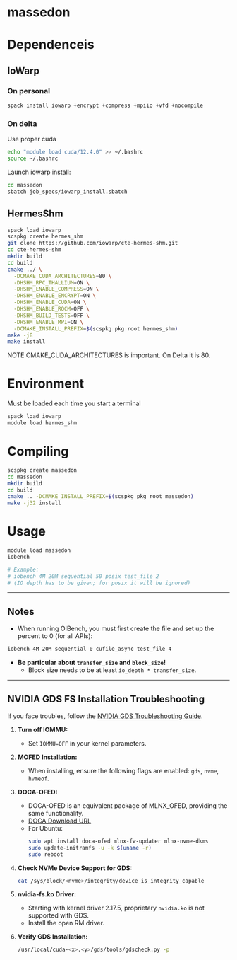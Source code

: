 # massedon

# Dependenceis

## IoWarp

### On personal
```bash
spack install iowarp +encrypt +compress +mpiio +vfd +nocompile
```


### On delta
Use proper cuda
```bash
echo "module load cuda/12.4.0" >> ~/.bashrc
source ~/.bashrc
```

Launch iowarp install:
```bash
cd massedon
sbatch job_specs/iowarp_install.sbatch
```

## HermesShm

```bash
spack load iowarp
scspkg create hermes_shm
git clone https://github.com/iowarp/cte-hermes-shm.git
cd cte-hermes-shm
mkdir build
cd build
cmake ../ \
  -DCMAKE_CUDA_ARCHITECTURES=80 \
  -DHSHM_RPC_THALLIUM=ON \
  -DHSHM_ENABLE_COMPRESS=ON \
  -DHSHM_ENABLE_ENCRYPT=ON \
  -DHSHM_ENABLE_CUDA=ON \
  -DHSHM_ENABLE_ROCM=OFF \
  -DHSHM_BUILD_TESTS=OFF \
  -DHSHM_ENABLE_MPI=ON \
  -DCMAKE_INSTALL_PREFIX=$(scspkg pkg root hermes_shm)
make -j8
make install
```

NOTE CMAKE_CUDA_ARCHITECTURES is important. On Delta it is 80.

# Environment

Must be loaded each time you start a terminal
```bash
spack load iowarp
module load hermes_shm
```

# Compiling 

```bash
scspkg create massedon
cd massedon
mkdir build
cd build
cmake .. -DCMAKE_INSTALL_PREFIX=$(scspkg pkg root massedon)
make -j32 install
```

# Usage
```bash
module load massedon
iobench

# Example:
# iobench 4M 20M sequential 50 posix test_file 2
# (IO depth has to be given; for posix it will be ignored)
```

---

## Notes

- When running OIBench, you must first create the file and set up the percent to 0 (for all APIs):

```bash
iobench 4M 20M sequential 0 cufile_async test_file 4
```

- **Be particular about `transfer_size` and `block_size`!**
  - Block size needs to be at least `io_depth * transfer_size`.

---

## NVIDIA GDS FS Installation Troubleshooting

If you face troubles, follow the [NVIDIA GDS Troubleshooting Guide](https://docs.nvidia.com/gpudirect-storage/troubleshooting-guide/index.html#mofed-req-install).

1. **Turn off IOMMU:**
   - Set `IOMMU=OFF` in your kernel parameters.

2. **MOFED Installation:**
   - When installing, ensure the following flags are enabled: `gds`, `nvme`, `hvmeof`.

3. **DOCA-OFED:**
   - DOCA-OFED is an equivalent package of MLNX_OFED, providing the same functionality.
   - [DOCA Download URL](https://developer.nvidia.com/doca-downloads?deployment_platform=Host-Server&deployment_package=DOCA-Host&target_os=Linux&Architecture=x86_64&Profile=doca-all)
   - For Ubuntu:
     ```bash
     sudo apt install doca-ofed mlnx-fw-updater mlnx-nvme-dkms
     sudo update-initramfs -u -k $(uname -r)
     sudo reboot
     ```

4. **Check NVMe Device Support for GDS:**
   ```bash
   cat /sys/block/<nvme>/integrity/device_is_integrity_capable
   ```

5. **nvidia-fs.ko Driver:**
   - Starting with kernel driver 2.17.5, proprietary `nvidia.ko` is not supported with GDS.
   - Install the open RM driver.

6. **Verify GDS Installation:**
   ```bash
   /usr/local/cuda-<x>.<y>/gds/tools/gdscheck.py -p
   ```
